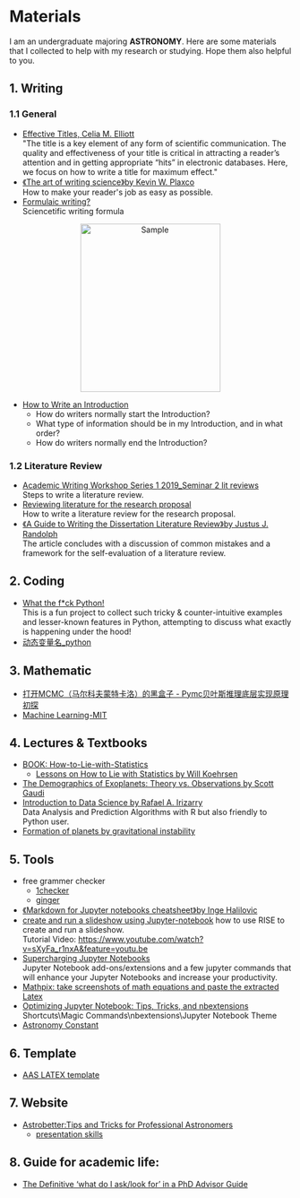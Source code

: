 Materials
=========

I am an undergraduate majoring **ASTRONOMY**. Here are some materials that I collected to help with my research or studying. Hope them also helpful to you.

## 1. Writing
### 1.1 General
* [Effective Titles, Celia M. Elliott](http://people.physics.illinois.edu/Celia/Titles.pdf)<br>
"The title is a key element of any form of scientific communication. The quality and effectiveness of your title is critical in attracting a reader’s attention and in getting appropriate “hits” in electronic databases. Here, we focus on how to write a title for maximum effect."
* [《The art of writing science》by Kevin W. Plaxco](https://onlinelibrary.wiley.com/doi/full/10.1002/pro.514)<br>
How to make your reader's job as easy as possible. 
* [Formulaic writing?](http://john.measey.com/Blog/2017/08/29/Formulaic-writing)<br>
Sciencetific writing formula
<p align="center">
	<img src="http://john.measey.com/media/9f512cb4-39bb-49ac-bcb9-03dc3c99bc0a/Nbg8Bg/Blog/Writing_formula.jpg" alt="Sample"  width="250" height="300">
	<p align="center">
	</p>
</p>

* [How to Write an Introduction](https://www.worldscientific.com/doi/suppl/10.1142/p605/suppl_file/p605_chap01.pdf)<br>
  * How do writers normally start the Introduction?<br>
  * What type of information should be in my Introduction, and in what order?<br>
  * How do writers normally end the Introduction?<br>
### 1.2 Literature Review
* [ Academic Writing Workshop Series 1 2019_Seminar 2 lit reviews](https://egrs.jcu.edu.au/workshops/academic-and-thesis-writing-workshops-series-1-2019/atww-seminar-2-literature-reviews/view)<br>
Steps to write a literature review.
* [Reviewing literature for the research proposal](https://lo.unisa.edu.au/mod/page/view.php?id=489316)<br>
How to write a literature review for the research proposal.
* [《A Guide to Writing the Dissertation Literature Review》by Justus J. Randolph](https://pareonline.net/pdf/v14n13.pdf)<br>
The article concludes with a discussion of common mistakes and a framework for the self-evaluation of a literature review.
## 2. Coding
* [What the f*ck Python! ](https://github.com/satwikkansal/wtfpython)<br>
This is a fun project to collect such tricky & counter-intuitive examples and lesser-known features in Python, attempting to discuss what exactly is happening under the hood!
* [动态变量名_python](https://blog.csdn.net/s740556472/article/details/80928849)

## 3. Mathematic
* [打开MCMC（马尔科夫蒙特卡洛）的黑盒子 - Pymc贝叶斯推理底层实现原理初探 ](https://www.cnblogs.com/LittleHann/p/9550757.html)
* [Machine Learning-MIT](http://www.cs.cmu.edu/~tom/10701_sp11/lectures.shtml)
## 4. Lectures & Textbooks
* [BOOK: How-to-Lie-with-Statistics](http://faculty.neu.edu.cn/cc/zhangyf/papers/How-to-Lie-with-Statistics.pdf)<br>
  * [Lessons on How to Lie with Statistics by Will Koehrsen](https://towardsdatascience.com/lessons-from-how-to-lie-with-statistics-57060c0d2f19)
* [The Demographics of Exoplanets: Theory vs. Observations by Scott Gaudi](http://nexsci.caltech.edu/workshop/2015/talks/sagan_gaudi_2015_2.pdf)<br>
* [Introduction to Data Science by Rafael A. Irizarry](https://rafalab.github.io/dsbook/)<br>
Data Analysis and Prediction Algorithms with R but also friendly to Python user.
* [Formation of planets by gravitational instability](http://isdc.unige.ch/sf2015/lectures/kley/kley_lect07.pdf)

## 5. Tools
* free grammer checker
  * [1checker](http://www.1checker.com/Home/Index)
  * [ginger](https://www.gingersoftware.com/)
* [《Markdown for Jupyter notebooks cheatsheet》by Inge Halilovic](https://dataplatform.cloud.ibm.com/docs/content/wsj/analyze-data/markd-jupyter.html?linkInPage=true)<br>
* [create and run a slideshow using Jupyter-notebook](https://rise.readthedocs.io/en/maint-5.5/usage.html#creating-a-slideshow)
 how to use RISE to create and run a slideshow.<br>
 Tutorial Video: https://www.youtube.com/watch?v=sXyFa_r1nxA&feature=youtu.be
* [Supercharging Jupyter Notebooks](https://towardsdatascience.com/supercharging-jupyter-notebooks-e22f5ad7ca18)<br>
Jupyter Notebook add-ons/extensions and a few jupyter commands that will enhance your Jupyter Notebooks and increase your productivity.
* [Mathpix: take screenshots of math equations and paste the extracted Latex](https://mathpix.com/)
* [Optimizing Jupyter Notebook: Tips, Tricks, and nbextensions](https://towardsdatascience.com/optimizing-jupyter-notebook-tips-tricks-and-nbextensions-26d75d502663)<br>
Shortcuts\Magic Commands\nbextensions\Jupyter Notebook Theme
* [Astronomy Constant ](http://qxyang.lamost.org/uploads/science/astro_constants.pdf)

## 6. Template
* [AAS LATEX template](https://journals.aas.org/aastex-package-for-manuscript-preparation/)<br>
## 7. Website
* [Astrobetter:Tips and Tricks for Professional Astronomers](https://www.astrobetter.com/archives/)
	* [presentation skills](http://www.astrobetter.com/wiki/Presentation+Skills)
## 8. Guide for academic life:
* [The Definitive ‘what do I ask/look for’ in a PhD Advisor Guide](https://www.cs.columbia.edu/wp-content/uploads/2019/03/Get-Advisor.pdf)
